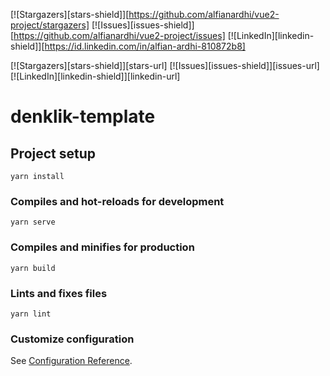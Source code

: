 <!-- PROJECT SHIELDS -->
[![Stargazers][stars-shield]][https://github.com/alfianardhi/vue2-project/stargazers]
[![Issues][issues-shield]][https://github.com/alfianardhi/vue2-project/issues]
[![LinkedIn][linkedin-shield]][https://id.linkedin.com/in/alfian-ardhi-810872b8]

[![Stargazers][stars-shield]][stars-url]
[![Issues][issues-shield]][issues-url]
[![LinkedIn][linkedin-shield]][linkedin-url]

# denklik-template

## Project setup
```
yarn install
```

### Compiles and hot-reloads for development
```
yarn serve
```

### Compiles and minifies for production
```
yarn build
```

### Lints and fixes files
```
yarn lint
```

### Customize configuration
See [Configuration Reference](https://cli.vuejs.org/config/).
